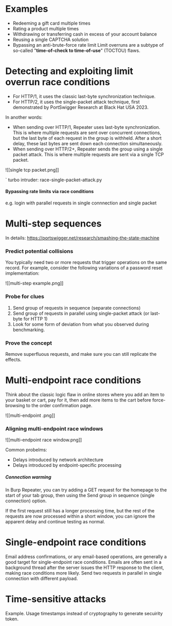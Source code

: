 # Examples
* Redeeming a gift card multiple times
* Rating a product multiple times
* Withdrawing or transferring cash in excess of your account balance
* Reusing a single CAPTCHA solution
* Bypassing an anti-brute-force rate limit
Limit overruns are a subtype of so-called "**time-of-check to time-of-use**" (TOCTOU) flaws. 

# Detecting and exploiting limit overrun race conditions 
* For HTTP/1, it uses the classic last-byte synchronization technique.
* For HTTP/2, it uses the single-packet attack technique, first demonstrated by PortSwigger Research at Black Hat USA 2023.

In another words:
* When sending over HTTP/1, Repeater uses last-byte synchronization. This is where multiple requests are sent over concurrent connections, but the last byte of each request in the group is withheld. After a short delay, these last bytes are sent down each connection simultaneously.
* When sending over HTTP/2+, Repeater sends the group using a single packet attack. This is where multiple requests are sent via a single TCP packet.

![[single tcp packet.png]]

`
turbo intruder:
race-single-packet-attack.py

#### Bypassing rate limits via race conditions
e.g. login with parallel requests in single connnection  and single packet

# Multi-step sequences
In details: https://portswigger.net/research/smashing-the-state-machine

### Predict potential collisions
You typically need two or more requests that trigger operations on the same record. For example, consider the following variations of a password reset implementation: 

![[multi-step example.png]]

### Probe for clues
1. Send group of requests in sequence (separate connections)
2. Send group of requests in parallel using single-packet attack (or last-byte for HTTP 1)
3. Look for some form of deviation from what you observed during benchmarking.

### Prove the concept
Remove superfluous requests, and make sure you can still replicate the effects. 

# Multi-endpoint race conditions
Think about the classic logic flaw in online stores where you add an item to your basket or cart, pay for it, then add more items to the cart before force-browsing to the order confirmation page. 

![[multi-endpoint .png]]

### Aligning multi-endpoint race windows
![[multi-endpoint race window.png]]

Common probelms:
* Delays introduced by network architecture
* Delays introduced by endpoint-specific processing 

##### Connection warming
 In Burp Repeater, you can try adding a GET request for the homepage to the start of your tab group, then using the Send group in sequence (single connection) option.

If the first request still has a longer processing time, but the rest of the requests are now processed within a short window, you can ignore the apparent delay and continue testing as normal. 

# Single-endpoint race conditions
Email address confirmations, or any email-based operations, are generally a good target for single-endpoint race conditions. Emails are often sent in a background thread after the server issues the HTTP response to the client, making race conditions more likely. 
Send two requests in parallel in single connection with different payload.

# Time-sensitive attacks
Example. Usage timestamps instead of cryptography to generate secuirity token.
